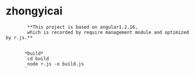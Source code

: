 # zhongyicai
            **This project is based on angular1.2.16,
            which is recorded by require management module and optimized by r.js.**
            
            
           *build*
           `cd build
            node r.js -o build.js
           `
